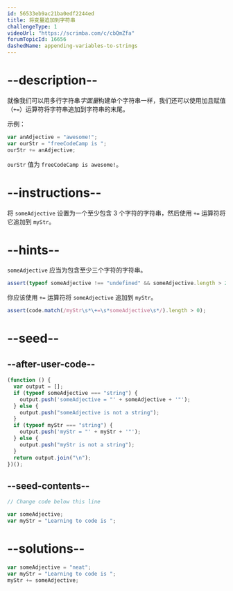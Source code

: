 ```yaml
---
id: 56533eb9ac21ba0edf2244ed
title: 将变量追加到字符串
challengeType: 1
videoUrl: "https://scrimba.com/c/cbQmZfa"
forumTopicId: 16656
dashedName: appending-variables-to-strings
---
```


# --description--

就像我们可以用多行字符串<dfn>字面量</dfn>构建单个字符串一样，我们还可以使用加且赋值（`+=`）运算符将字符串追加到字符串的末尾。

示例：

```js
var anAdjective = "awesome!";
var ourStr = "freeCodeCamp is ";
ourStr += anAdjective;
```

`ourStr` 值为 `freeCodeCamp is awesome!`。

# --instructions--

将 `someAdjective` 设置为一个至少包含 3 个字符的字符串，然后使用 `+=` 运算符将它追加到 `myStr`。

# --hints--

`someAdjective` 应当为包含至少三个字符的字符串。

```js
assert(typeof someAdjective !== "undefined" && someAdjective.length > 2);
```

你应该使用 `+=` 运算符将 `someAdjective` 追加到 `myStr`。

```js
assert(code.match(/myStr\s*\+=\s*someAdjective\s*/).length > 0);
```

# --seed--

## --after-user-code--

```js
(function () {
  var output = [];
  if (typeof someAdjective === "string") {
    output.push('someAdjective = "' + someAdjective + '"');
  } else {
    output.push("someAdjective is not a string");
  }
  if (typeof myStr === "string") {
    output.push('myStr = "' + myStr + '"');
  } else {
    output.push("myStr is not a string");
  }
  return output.join("\n");
})();
```

## --seed-contents--

```js
// Change code below this line

var someAdjective;
var myStr = "Learning to code is ";
```

# --solutions--

```js
var someAdjective = "neat";
var myStr = "Learning to code is ";
myStr += someAdjective;
```
